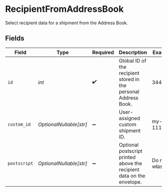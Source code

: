 # RecipientFromAddressBook

Select recipient data for a shipment from the Address Book.


## Fields

| Field                                                                 | Type                                                                  | Required                                                              | Description                                                           | Example                                                               |
| --------------------------------------------------------------------- | --------------------------------------------------------------------- | --------------------------------------------------------------------- | --------------------------------------------------------------------- | --------------------------------------------------------------------- |
| `id`                                                                  | *int*                                                                 | :heavy_check_mark:                                                    | Global ID of the recipient stored in the personal Address Book.       | 344                                                                   |
| `custom_id`                                                           | *OptionalNullable[str]*                                               | :heavy_minus_sign:                                                    | User-assigned custom shipment ID.                                     | my-id-1113                                                            |
| `postscript`                                                          | *OptionalNullable[str]*                                               | :heavy_minus_sign:                                                    | Optional postscript printed above the recipient data on the envelope. | Do rąk własnych                                                       |